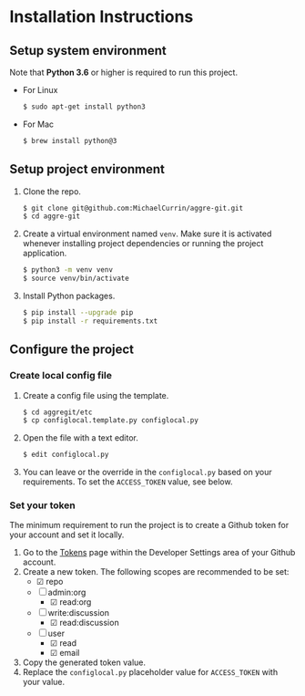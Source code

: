 # Installation Instructions


## Setup system environment

Note that **Python 3.6** or higher is required to run this project.

- For Linux
   ```bash
   $ sudo apt-get install python3
   ```
- For Mac
   ```bash
   $ brew install python@3
   ```


## Setup project environment

1. Clone the repo.
   ```bash
   $ git clone git@github.com:MichaelCurrin/aggre-git.git
   $ cd aggre-git
   ```
2. Create a virtual environment named `venv`. Make sure it is activated whenever installing project dependencies or running the project application.
   ```bash
   $ python3 -m venv venv
   $ source venv/bin/activate
   ```
3. Install Python packages.
   ```bash
   $ pip install --upgrade pip
   $ pip install -r requirements.txt
   ```

## Configure the project


### Create local config file

1. Create a config file using the template.
    ```bash
    $ cd aggregit/etc
    $ cp configlocal.template.py configlocal.py
    ```
2. Open the file with a text editor.
    ```bash
    $ edit configlocal.py
    ```
3. You can leave or the override in the `configlocal.py` based on your requirements. To set the `ACCESS_TOKEN` value, see below.


### Set your token

The minimum requirement to run the project is to create a Github token for your account and set it locally.

1. Go to the [Tokens](https://github.com/settings/tokens) page within the Developer Settings area of your Github account.
2. Create a new token. The following scopes are recommended to be set:
    * ☑ repo
    * ☐ admin:org
        - ☑ read:org
    * ☐ write:discussion
        - ☑ read:discussion
    * ☐ user
        - ☑ read
        - ☑ email
3. Copy the generated token value.
4. Replace the `configlocal.py` placeholder value for `ACCESS_TOKEN` with your value.

